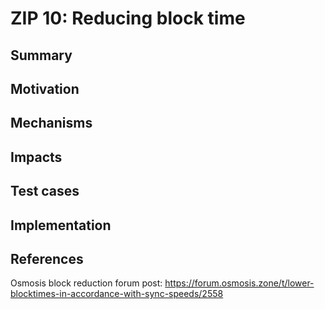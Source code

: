 # ZIP 10: Reducing block time 

## Summary

## Motivation

## Mechanisms

## Impacts

## Test cases

## Implementation

## References

Osmosis block reduction forum post: https://forum.osmosis.zone/t/lower-blocktimes-in-accordance-with-sync-speeds/2558
